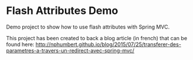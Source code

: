 # Flash Attributes Demo

Demo project to show how to use flash attributes with Spring MVC. 

This project has been created to back a blog article (in french) that can be found here: http://nphumbert.github.io/blog/2015/07/25/transferer-des-parametres-a-travers-un-redirect-avec-spring-mvc/
